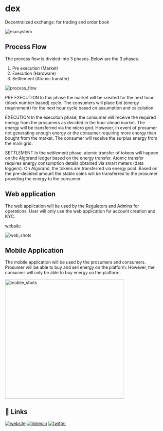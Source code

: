 # dex
Decentralized exchange: for trading and order book

![ecosystem](https://user-images.githubusercontent.com/87982183/211116527-09eb914a-bb08-40cd-9f3d-1b1a9d38a9ae.jpg)




## Process Flow
The process flow is divided into 3 phases. Below are the 3 phases.
1. Pre execution (Market)
2. Execution (Hardware)
3. Settlement (Atomic transfer)

![process_flow](https://user-images.githubusercontent.com/87982183/211114567-82578cb5-7ecb-4180-ade5-517d26156753.png)

PRE EXECUTION
In this phase the market will be created for the next hour (block number based) cycle. The consumers will place bid (energy requirement) for the next hour cycle based on assumption and calculation.

EXECUTION
In the execution phase, the consumer will receive the required energy from the prosumers as decided in the hour ahead market. The energy will be transferred via the micro grid. However, in event of prosumer not generating enough energy or the consumer requiring more energy than bought from the market. The consumer will receive the surplus energy from the main grid.

SETTLEMENT
In the settlement phase, atomic transfer of tokens will happen on the Algorand ledger based on the energy transfer. Atomic transfer requires energy consumption details obtained via smart meters (data loggers). On Algorand, the tokens are transferred via energy pool. Based on the pre-decided amount the stable coins will be transferred to the prosumer providing the energy to the consumer. 

## Web application

The web application will be used by the Regulators and Admins for operations. User will only use the web application for account creation and KYC. 

[website](https://poweralgo.netlify.app/index.html)

![web_shots](https://user-images.githubusercontent.com/87982183/211121488-1cb29a12-00b9-4380-b6f7-f6d7f51b4a60.png)


## Mobile Application

The mobile application will be used by the prosumers and consumers. Prosumer will be able to buy and sell energy on the platform. However, the consumer will only be able to buy energy on the platform. 

<img width="391" alt="mobile_shots" src="https://user-images.githubusercontent.com/87982183/211121698-820dfc42-71f1-4516-b50c-b16143681cb2.png">


## 🔗 Links
[![website](https://user-images.githubusercontent.com/87982183/211117597-1c1fa510-d57d-4b20-8f8b-70de744bdd4e.png)](https://www.poweralgo.in/)
[![linkedin](https://img.shields.io/badge/linkedin-0A66C2?style=for-the-badge&logo=linkedin&logoColor=white)](https://www.linkedin.com/company/poweralgo/)
[![twitter](https://img.shields.io/badge/twitter-1DA1F2?style=for-the-badge&logo=twitter&logoColor=white)](https://twitter.com/Invincible_SM)
